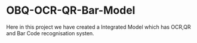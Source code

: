 # OBQ-OCR-QR-Bar-Model
Here in this project we have created a Integrated Model which has OCR,QR and Bar Code recognisation systen.
